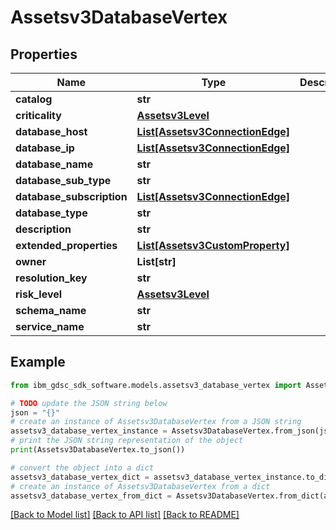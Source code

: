 # Assetsv3DatabaseVertex


## Properties

Name | Type | Description | Notes
------------ | ------------- | ------------- | -------------
**catalog** | **str** |  | [optional] 
**criticality** | [**Assetsv3Level**](Assetsv3Level.md) |  | [optional] 
**database_host** | [**List[Assetsv3ConnectionEdge]**](Assetsv3ConnectionEdge.md) |  | [optional] 
**database_ip** | [**List[Assetsv3ConnectionEdge]**](Assetsv3ConnectionEdge.md) |  | [optional] 
**database_name** | **str** |  | [optional] 
**database_sub_type** | **str** |  | [optional] 
**database_subscription** | [**List[Assetsv3ConnectionEdge]**](Assetsv3ConnectionEdge.md) |  | [optional] 
**database_type** | **str** |  | [optional] 
**description** | **str** |  | [optional] 
**extended_properties** | [**List[Assetsv3CustomProperty]**](Assetsv3CustomProperty.md) |  | [optional] 
**owner** | **List[str]** |  | [optional] 
**resolution_key** | **str** |  | [optional] 
**risk_level** | [**Assetsv3Level**](Assetsv3Level.md) |  | [optional] 
**schema_name** | **str** |  | [optional] 
**service_name** | **str** |  | [optional] 

## Example

```python
from ibm_gdsc_sdk_software.models.assetsv3_database_vertex import Assetsv3DatabaseVertex

# TODO update the JSON string below
json = "{}"
# create an instance of Assetsv3DatabaseVertex from a JSON string
assetsv3_database_vertex_instance = Assetsv3DatabaseVertex.from_json(json)
# print the JSON string representation of the object
print(Assetsv3DatabaseVertex.to_json())

# convert the object into a dict
assetsv3_database_vertex_dict = assetsv3_database_vertex_instance.to_dict()
# create an instance of Assetsv3DatabaseVertex from a dict
assetsv3_database_vertex_from_dict = Assetsv3DatabaseVertex.from_dict(assetsv3_database_vertex_dict)
```
[[Back to Model list]](../README.md#documentation-for-models) [[Back to API list]](../README.md#documentation-for-api-endpoints) [[Back to README]](../README.md)


